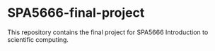 # SPA5666-final-project
This repository contains the final project for SPA5666 Introduction to scientific computing. 
